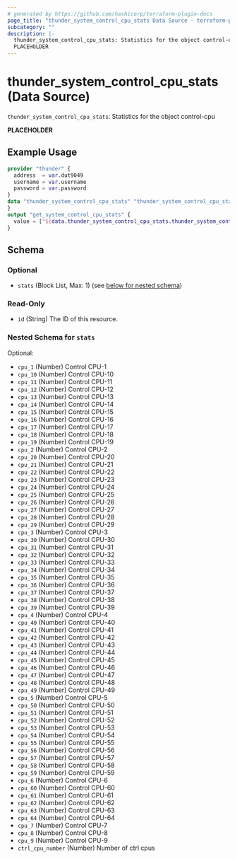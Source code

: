 ```yaml
---
# generated by https://github.com/hashicorp/terraform-plugin-docs
page_title: "thunder_system_control_cpu_stats Data Source - terraform-provider-thunder"
subcategory: ""
description: |-
  thunder_system_control_cpu_stats: Statistics for the object control-cpu
  PLACEHOLDER
---
```


# thunder_system_control_cpu_stats (Data Source)

`thunder_system_control_cpu_stats`: Statistics for the object control-cpu

__PLACEHOLDER__

## Example Usage

```terraform
provider "thunder" {
  address  = var.dut9049
  username = var.username
  password = var.password
}
data "thunder_system_control_cpu_stats" "thunder_system_control_cpu_stats" {
}
output "get_system_control_cpu_stats" {
  value = ["${data.thunder_system_control_cpu_stats.thunder_system_control_cpu_stats}"]
}
```

<!-- schema generated by tfplugindocs -->
## Schema

### Optional

- `stats` (Block List, Max: 1) (see [below for nested schema](#nestedblock--stats))

### Read-Only

- `id` (String) The ID of this resource.

<a id="nestedblock--stats"></a>
### Nested Schema for `stats`

Optional:

- `cpu_1` (Number) Control CPU-1
- `cpu_10` (Number) Control CPU-10
- `cpu_11` (Number) Control CPU-11
- `cpu_12` (Number) Control CPU-12
- `cpu_13` (Number) Control CPU-13
- `cpu_14` (Number) Control CPU-14
- `cpu_15` (Number) Control CPU-15
- `cpu_16` (Number) Control CPU-16
- `cpu_17` (Number) Control CPU-17
- `cpu_18` (Number) Control CPU-18
- `cpu_19` (Number) Control CPU-19
- `cpu_2` (Number) Control CPU-2
- `cpu_20` (Number) Control CPU-20
- `cpu_21` (Number) Control CPU-21
- `cpu_22` (Number) Control CPU-22
- `cpu_23` (Number) Control CPU-23
- `cpu_24` (Number) Control CPU-24
- `cpu_25` (Number) Control CPU-25
- `cpu_26` (Number) Control CPU-26
- `cpu_27` (Number) Control CPU-27
- `cpu_28` (Number) Control CPU-28
- `cpu_29` (Number) Control CPU-29
- `cpu_3` (Number) Control CPU-3
- `cpu_30` (Number) Control CPU-30
- `cpu_31` (Number) Control CPU-31
- `cpu_32` (Number) Control CPU-32
- `cpu_33` (Number) Control CPU-33
- `cpu_34` (Number) Control CPU-34
- `cpu_35` (Number) Control CPU-35
- `cpu_36` (Number) Control CPU-36
- `cpu_37` (Number) Control CPU-37
- `cpu_38` (Number) Control CPU-38
- `cpu_39` (Number) Control CPU-39
- `cpu_4` (Number) Control CPU-4
- `cpu_40` (Number) Control CPU-40
- `cpu_41` (Number) Control CPU-41
- `cpu_42` (Number) Control CPU-42
- `cpu_43` (Number) Control CPU-43
- `cpu_44` (Number) Control CPU-44
- `cpu_45` (Number) Control CPU-45
- `cpu_46` (Number) Control CPU-46
- `cpu_47` (Number) Control CPU-47
- `cpu_48` (Number) Control CPU-48
- `cpu_49` (Number) Control CPU-49
- `cpu_5` (Number) Control CPU-5
- `cpu_50` (Number) Control CPU-50
- `cpu_51` (Number) Control CPU-51
- `cpu_52` (Number) Control CPU-52
- `cpu_53` (Number) Control CPU-53
- `cpu_54` (Number) Control CPU-54
- `cpu_55` (Number) Control CPU-55
- `cpu_56` (Number) Control CPU-56
- `cpu_57` (Number) Control CPU-57
- `cpu_58` (Number) Control CPU-58
- `cpu_59` (Number) Control CPU-59
- `cpu_6` (Number) Control CPU-6
- `cpu_60` (Number) Control CPU-60
- `cpu_61` (Number) Control CPU-61
- `cpu_62` (Number) Control CPU-62
- `cpu_63` (Number) Control CPU-63
- `cpu_64` (Number) Control CPU-64
- `cpu_7` (Number) Control CPU-7
- `cpu_8` (Number) Control CPU-8
- `cpu_9` (Number) Control CPU-9
- `ctrl_cpu_number` (Number) Number of ctrl cpus


